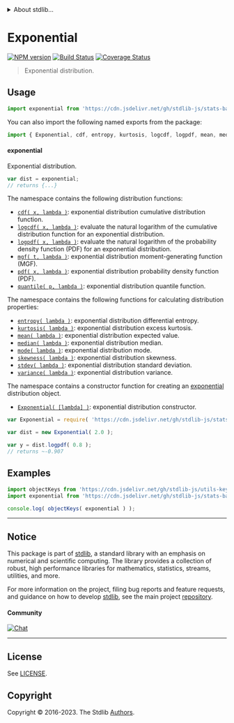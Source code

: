 <!--

@license Apache-2.0

Copyright (c) 2018 The Stdlib Authors.

Licensed under the Apache License, Version 2.0 (the "License");
you may not use this file except in compliance with the License.
You may obtain a copy of the License at

   http://www.apache.org/licenses/LICENSE-2.0

Unless required by applicable law or agreed to in writing, software
distributed under the License is distributed on an "AS IS" BASIS,
WITHOUT WARRANTIES OR CONDITIONS OF ANY KIND, either express or implied.
See the License for the specific language governing permissions and
limitations under the License.

-->


<details>
  <summary>
    About stdlib...
  </summary>
  <p>We believe in a future in which the web is a preferred environment for numerical computation. To help realize this future, we've built stdlib. stdlib is a standard library, with an emphasis on numerical and scientific computation, written in JavaScript (and C) for execution in browsers and in Node.js.</p>
  <p>The library is fully decomposable, being architected in such a way that you can swap out and mix and match APIs and functionality to cater to your exact preferences and use cases.</p>
  <p>When you use stdlib, you can be absolutely certain that you are using the most thorough, rigorous, well-written, studied, documented, tested, measured, and high-quality code out there.</p>
  <p>To join us in bringing numerical computing to the web, get started by checking us out on <a href="https://github.com/stdlib-js/stdlib">GitHub</a>, and please consider <a href="https://opencollective.com/stdlib">financially supporting stdlib</a>. We greatly appreciate your continued support!</p>
</details>

# Exponential

[![NPM version][npm-image]][npm-url] [![Build Status][test-image]][test-url] [![Coverage Status][coverage-image]][coverage-url] <!-- [![dependencies][dependencies-image]][dependencies-url] -->

> Exponential distribution.



<section class="usage">

## Usage

```javascript
import exponential from 'https://cdn.jsdelivr.net/gh/stdlib-js/stats-base-dists-exponential@v0.1.0-deno/mod.js';
```

You can also import the following named exports from the package:

```javascript
import { Exponential, cdf, entropy, kurtosis, logcdf, logpdf, mean, median, mgf, mode, pdf, quantile, skewness, stdev, variance } from 'https://cdn.jsdelivr.net/gh/stdlib-js/stats-base-dists-exponential@v0.1.0-deno/mod.js';
```

#### exponential

Exponential distribution.

```javascript
var dist = exponential;
// returns {...}
```

The namespace contains the following distribution functions:

<!-- <toc pattern="*+(cdf|pdf|mgf|quantile)*"> -->

<div class="namespace-toc">

-   <span class="signature">[`cdf( x, lambda )`][@stdlib/stats/base/dists/exponential/cdf]</span><span class="delimiter">: </span><span class="description">exponential distribution cumulative distribution function.</span>
-   <span class="signature">[`logcdf( x, lambda )`][@stdlib/stats/base/dists/exponential/logcdf]</span><span class="delimiter">: </span><span class="description">evaluate the natural logarithm of the cumulative distribution function for an exponential distribution.</span>
-   <span class="signature">[`logpdf( x, lambda )`][@stdlib/stats/base/dists/exponential/logpdf]</span><span class="delimiter">: </span><span class="description">evaluate the natural logarithm of the probability density function (PDF) for an exponential distribution.</span>
-   <span class="signature">[`mgf( t, lambda )`][@stdlib/stats/base/dists/exponential/mgf]</span><span class="delimiter">: </span><span class="description">exponential distribution moment-generating function (MGF).</span>
-   <span class="signature">[`pdf( x, lambda )`][@stdlib/stats/base/dists/exponential/pdf]</span><span class="delimiter">: </span><span class="description">exponential distribution probability density function (PDF).</span>
-   <span class="signature">[`quantile( p, lambda )`][@stdlib/stats/base/dists/exponential/quantile]</span><span class="delimiter">: </span><span class="description">exponential distribution quantile function.</span>

</div>

<!-- </toc> -->

The namespace contains the following functions for calculating distribution properties:

<!-- <toc pattern="*+(entropy|kurtosis|mean|median|mode|skewness|stdev|variance)*"> -->

<div class="namespace-toc">

-   <span class="signature">[`entropy( lambda )`][@stdlib/stats/base/dists/exponential/entropy]</span><span class="delimiter">: </span><span class="description">exponential distribution differential entropy.</span>
-   <span class="signature">[`kurtosis( lambda )`][@stdlib/stats/base/dists/exponential/kurtosis]</span><span class="delimiter">: </span><span class="description">exponential distribution excess kurtosis.</span>
-   <span class="signature">[`mean( lambda )`][@stdlib/stats/base/dists/exponential/mean]</span><span class="delimiter">: </span><span class="description">exponential distribution expected value.</span>
-   <span class="signature">[`median( lambda )`][@stdlib/stats/base/dists/exponential/median]</span><span class="delimiter">: </span><span class="description">exponential distribution median.</span>
-   <span class="signature">[`mode( lambda )`][@stdlib/stats/base/dists/exponential/mode]</span><span class="delimiter">: </span><span class="description">exponential distribution mode.</span>
-   <span class="signature">[`skewness( lambda )`][@stdlib/stats/base/dists/exponential/skewness]</span><span class="delimiter">: </span><span class="description">exponential distribution skewness.</span>
-   <span class="signature">[`stdev( lambda )`][@stdlib/stats/base/dists/exponential/stdev]</span><span class="delimiter">: </span><span class="description">exponential distribution standard deviation.</span>
-   <span class="signature">[`variance( lambda )`][@stdlib/stats/base/dists/exponential/variance]</span><span class="delimiter">: </span><span class="description">exponential distribution variance.</span>

</div>

<!-- </toc> -->

The namespace contains a constructor function for creating an [exponential][exponential-distribution] distribution object.

<!-- <toc pattern="*ctor*"> -->

<div class="namespace-toc">

-   <span class="signature">[`Exponential( [lambda] )`][@stdlib/stats/base/dists/exponential/ctor]</span><span class="delimiter">: </span><span class="description">exponential distribution constructor.</span>

</div>

<!-- </toc> -->

```javascript
var Exponential = require( 'https://cdn.jsdelivr.net/gh/stdlib-js/stats-base-dists-exponential' ).Exponential;

var dist = new Exponential( 2.0 );

var y = dist.logpdf( 0.8 );
// returns ~-0.907
```

</section>

<!-- /.usage -->

<section class="examples">

## Examples

<!-- TODO: better examples -->

<!-- eslint no-undef: "error" -->

```javascript
import objectKeys from 'https://cdn.jsdelivr.net/gh/stdlib-js/utils-keys@deno/mod.js';
import exponential from 'https://cdn.jsdelivr.net/gh/stdlib-js/stats-base-dists-exponential@v0.1.0-deno/mod.js';

console.log( objectKeys( exponential ) );
```

</section>

<!-- /.examples -->

<!-- Section for related `stdlib` packages. Do not manually edit this section, as it is automatically populated. -->

<section class="related">

</section>

<!-- /.related -->

<!-- Section for all links. Make sure to keep an empty line after the `section` element and another before the `/section` close. -->


<section class="main-repo" >

* * *

## Notice

This package is part of [stdlib][stdlib], a standard library with an emphasis on numerical and scientific computing. The library provides a collection of robust, high performance libraries for mathematics, statistics, streams, utilities, and more.

For more information on the project, filing bug reports and feature requests, and guidance on how to develop [stdlib][stdlib], see the main project [repository][stdlib].

#### Community

[![Chat][chat-image]][chat-url]

---

## License

See [LICENSE][stdlib-license].


## Copyright

Copyright &copy; 2016-2023. The Stdlib [Authors][stdlib-authors].

</section>

<!-- /.stdlib -->

<!-- Section for all links. Make sure to keep an empty line after the `section` element and another before the `/section` close. -->

<section class="links">

[npm-image]: http://img.shields.io/npm/v/@stdlib/stats-base-dists-exponential.svg
[npm-url]: https://npmjs.org/package/@stdlib/stats-base-dists-exponential

[test-image]: https://github.com/stdlib-js/stats-base-dists-exponential/actions/workflows/test.yml/badge.svg?branch=v0.1.0
[test-url]: https://github.com/stdlib-js/stats-base-dists-exponential/actions/workflows/test.yml?query=branch:v0.1.0

[coverage-image]: https://img.shields.io/codecov/c/github/stdlib-js/stats-base-dists-exponential/main.svg
[coverage-url]: https://codecov.io/github/stdlib-js/stats-base-dists-exponential?branch=main

<!--

[dependencies-image]: https://img.shields.io/david/stdlib-js/stats-base-dists-exponential.svg
[dependencies-url]: https://david-dm.org/stdlib-js/stats-base-dists-exponential/main

-->

[chat-image]: https://img.shields.io/gitter/room/stdlib-js/stdlib.svg
[chat-url]: https://app.gitter.im/#/room/#stdlib-js_stdlib:gitter.im

[stdlib]: https://github.com/stdlib-js/stdlib

[stdlib-authors]: https://github.com/stdlib-js/stdlib/graphs/contributors

[umd]: https://github.com/umdjs/umd
[es-module]: https://developer.mozilla.org/en-US/docs/Web/JavaScript/Guide/Modules

[deno-url]: https://github.com/stdlib-js/stats-base-dists-exponential/tree/deno
[umd-url]: https://github.com/stdlib-js/stats-base-dists-exponential/tree/umd
[esm-url]: https://github.com/stdlib-js/stats-base-dists-exponential/tree/esm
[branches-url]: https://github.com/stdlib-js/stats-base-dists-exponential/blob/main/branches.md

[stdlib-license]: https://raw.githubusercontent.com/stdlib-js/stats-base-dists-exponential/main/LICENSE

[exponential-distribution]: https://en.wikipedia.org/wiki/Exponential_distribution

<!-- <toc-links> -->

[@stdlib/stats/base/dists/exponential/ctor]: https://github.com/stdlib-js/stats-base-dists-exponential-ctor/tree/deno

[@stdlib/stats/base/dists/exponential/entropy]: https://github.com/stdlib-js/stats-base-dists-exponential-entropy/tree/deno

[@stdlib/stats/base/dists/exponential/kurtosis]: https://github.com/stdlib-js/stats-base-dists-exponential-kurtosis/tree/deno

[@stdlib/stats/base/dists/exponential/mean]: https://github.com/stdlib-js/stats-base-dists-exponential-mean/tree/deno

[@stdlib/stats/base/dists/exponential/median]: https://github.com/stdlib-js/stats-base-dists-exponential-median/tree/deno

[@stdlib/stats/base/dists/exponential/mode]: https://github.com/stdlib-js/stats-base-dists-exponential-mode/tree/deno

[@stdlib/stats/base/dists/exponential/skewness]: https://github.com/stdlib-js/stats-base-dists-exponential-skewness/tree/deno

[@stdlib/stats/base/dists/exponential/stdev]: https://github.com/stdlib-js/stats-base-dists-exponential-stdev/tree/deno

[@stdlib/stats/base/dists/exponential/variance]: https://github.com/stdlib-js/stats-base-dists-exponential-variance/tree/deno

[@stdlib/stats/base/dists/exponential/cdf]: https://github.com/stdlib-js/stats-base-dists-exponential-cdf/tree/deno

[@stdlib/stats/base/dists/exponential/logcdf]: https://github.com/stdlib-js/stats-base-dists-exponential-logcdf/tree/deno

[@stdlib/stats/base/dists/exponential/logpdf]: https://github.com/stdlib-js/stats-base-dists-exponential-logpdf/tree/deno

[@stdlib/stats/base/dists/exponential/mgf]: https://github.com/stdlib-js/stats-base-dists-exponential-mgf/tree/deno

[@stdlib/stats/base/dists/exponential/pdf]: https://github.com/stdlib-js/stats-base-dists-exponential-pdf/tree/deno

[@stdlib/stats/base/dists/exponential/quantile]: https://github.com/stdlib-js/stats-base-dists-exponential-quantile/tree/deno

<!-- </toc-links> -->

</section>

<!-- /.links -->
